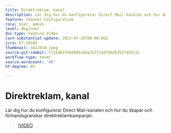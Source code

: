 ```yaml
---
title: Direktreklam, kanal
description: Lär dig hur du konfigurerar Direct Mail-kanalen och hur du skapar och förhandsgranskar direktreklamkampanjer.
feature: Channel Configuration
role: User, Admin
level: Beginner
doc-type: Feature Video
last-substantial-update: 2023-07-26T00:00:00Z
jira: KT-10585
thumbnail: 3422019.jpeg
source-git-commit: f155d62febd94518da7e3711df9dd53537445111
workflow-type: tm+mt
source-wordcount: '40'
ht-degree: 0%

---
```



# Direktreklam, kanal

Lär dig hur du konfigurerar Direct Mail-kanalen och hur du skapar och förhandsgranskar direktreklamkampanjer.

>[!VIDEO](https://video.tv.adobe.com/v/3422019/?learn=on)

